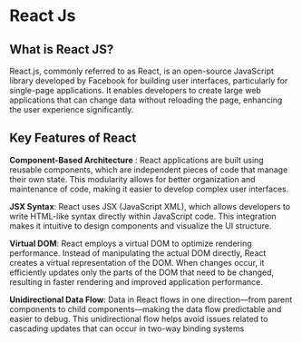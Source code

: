 # React Js

## What is React JS?

React.js, commonly referred to as React, is an open-source JavaScript library developed by Facebook for building user interfaces, particularly for single-page applications. It enables developers to create large web applications that can change data without reloading the page, enhancing the user experience significantly.

## Key Features of React

**Component-Based Architecture** : React applications are built using reusable components, which are independent pieces of code that manage their own state. This modularity allows for better organization and maintenance of code, making it easier to develop complex user interfaces.

**JSX Syntax**: React uses JSX (JavaScript XML), which allows developers to write HTML-like syntax directly within JavaScript code. This integration makes it intuitive to design components and visualize the UI structure.

**Virtual DOM**: React employs a virtual DOM to optimize rendering performance. Instead of manipulating the actual DOM directly, React creates a virtual representation of the DOM. When changes occur, it efficiently updates only the parts of the DOM that need to be changed, resulting in faster rendering and improved application performance.

**Unidirectional Data Flow**: Data in React flows in one direction—from parent components to child components—making the data flow predictable and easier to debug. This unidirectional flow helps avoid issues related to cascading updates that can occur in two-way binding systems